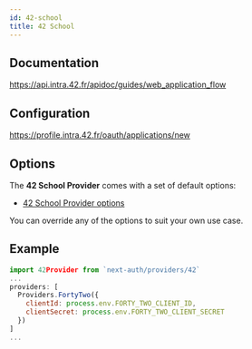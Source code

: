 ```yaml
---
id: 42-school
title: 42 School
---
```


## Documentation

https://api.intra.42.fr/apidoc/guides/web_application_flow

## Configuration

https://profile.intra.42.fr/oauth/applications/new

## Options

The **42 School Provider** comes with a set of default options:

- [42 School Provider options](https://github.com/nextauthjs/next-auth/blob/main/src/providers/42.js)

You can override any of the options to suit your own use case.

## Example

```js
import 42Provider from `next-auth/providers/42`
...
providers: [
  Providers.FortyTwo({
    clientId: process.env.FORTY_TWO_CLIENT_ID,
    clientSecret: process.env.FORTY_TWO_CLIENT_SECRET
  })
]
...
```
